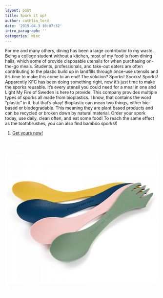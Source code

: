 ```yaml
---
layout: post
title: Spork it up!
author: cathlin_lord
date: '2019-04-3 10:07:32'
intro_paragraph: ''
categories: misc
---
```

For me and many others, dining has been a large contributor to my waste.
Being a college student without a kitchen, most of my food is from dining halls,
which some of provide disposable utensils for when purchasing on-the-go meals.
Students, professionals, and take-out eaters are often contributing to the
plastic build up in landfills through once-use utensils and it’s time to make
this come to an end! The solution? Sporks! Sporks! Sporks! Apparently KFC has
been doing something right, now it’s just time to make the sporks reusable. It’s
every utensil you could need for a meal in one and Light My Fire of Sweden is
here to provide. This company provides multiple types of sporks all made from
bioplastics. I know, that contains the word “plastic” in it, but that’s okay!
Bioplastic can mean two things, either bio-based or biodegradable. This meaning
they are plant based products and can be recycled or broken down by natural
material. Order your spork today, use daily, clean often, and eat some food!
To reach the same effect as the toothbrushes, you can also find bamboo sporks!)
<ol>
  <li><a href="https://lightmyfire.com/products/spork/spork-original/spork-original-bio-4-pack-nature?group=prod_prod_grp-s1%2F1032" target="_blank">Get yours now!</a></li>
</ol>

![Spork Photo](/img/uploads/spork.jpg)

